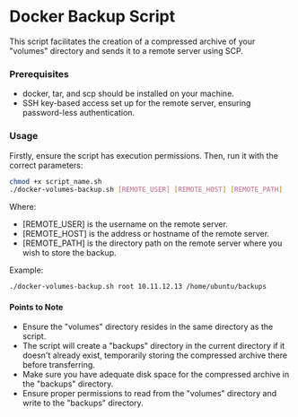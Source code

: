 # Docker Backup Script

This script facilitates the creation of a compressed archive of your "volumes" directory and sends it to a remote server using SCP.

### Prerequisites
- docker, tar, and scp should be installed on your machine.
- SSH key-based access set up for the remote server, ensuring password-less authentication.

### Usage
Firstly, ensure the script has execution permissions. Then, run it with the correct parameters:
```sh
chmod +x script_name.sh
./docker-volumes-backup.sh [REMOTE_USER] [REMOTE_HOST] [REMOTE_PATH]
```

Where:

- [REMOTE_USER] is the username on the remote server.
- [REMOTE_HOST] is the address or hostname of the remote server.
- [REMOTE_PATH] is the directory path on the remote server where you wish to store the backup.

Example:
```sh
./docker-volumes-backup.sh root 10.11.12.13 /home/ubuntu/backups
```

#### Points to Note
- Ensure the "volumes" directory resides in the same directory as the script.
- The script will create a "backups" directory in the current directory if it doesn't already exist, temporarily storing the compressed archive there before transferring.
- Make sure you have adequate disk space for the compressed archive in the "backups" directory.
- Ensure proper permissions to read from the "volumes" directory and write to the "backups" directory.
